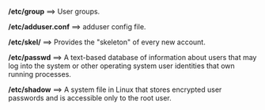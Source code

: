 **/etc/group** ==> User groups.

**/etc/adduser.conf** ==> adduser config file.

**/etc/skel/**  ==> Provides the "skeleton" of every new account.

**/etc/passwd** ==> A text-based database of information about users that may log into the system or other operating system user identities that own running processes.

**/etc/shadow** ==> A system file in Linux that stores encrypted user passwords and is accessible only to the root user.

